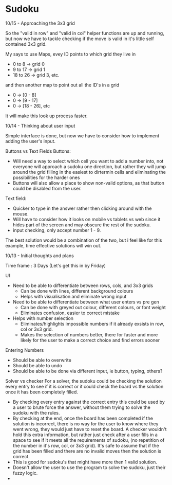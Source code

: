 # Sudoku

10/15 - Approaching the 3x3 grid

So the "valid in row" and "valid in col" helper functions are up and running, but now we have to tackle checking if the move is valid in it's little self contained 3x3 grid.

My says to use Maps, evey ID points to which grid they live in
- 0 to 8 -> grid 0 
- 9 to 17 -> grid 1 
- 18 to 26 -> grid 3, etc.

and then another map to point out all the ID's in a grid
- 0 -> [0 - 8]
- 0 -> [9 - 17]
- 0 -> [18 - 26], etc

It will make this look up process faster.

10/14 - Thinking about user input

Simple interface is done, but now we have to consider how to implement adding the user's input.

Buttons vs Text Fields
Buttons:
- Will need a way to select which cell you want to add a number into, not everyone will approach a sudoku one direction, but rather they will jump around the grid filling in the easiest to dirtermin cells and eliminating the possibilities for the harder ones
- Buttons will also allow a place to show non-valid options, as that button could be disabled from the user.

Text field:
- Quicker to type in the answer rather then clicking around with the mouse.
- Will have to consider how it looks on mobile vs tablets vs web since it hides part of the screen and may obscure the rest of the sudoku.
- input checking, only accept number 1 - 9.

The best solution would be a combination of the two, but i feel like for this example, time effective solutions will win out.

10/13 - Initial thoughts and plans

Time frame : 3 Days (Let's get this in by Friday)

UI
- Need to be able to differentiate between rows, cols, and 3x3 grids
  - Can be done with lines, different background colours
  - Helps with visualisation and eliminate wrong input
- Need to be able to differentiate between what user enters vs pre gen
  - Can be done with greyed out colour, different colours, or font weight
  - Eliminates confusion, easier to correct mistake
- Helps with number selection
  - Eliminates/highlights impossible numbers if it already exsists in row, col or 3x3 grid.
  - Makes the selection of numbers better, there for faster and more likely for the user to make a correct choice and find errors sooner

Entering Numbers
- Should be able to overwrite
- Should be able to undo
- Should be able to be done via different input, ie button, typing, others?

Solver vs checker
For a solver, the sudoku could be checking the solution every entry to see if it is correct or it could check the board vs the solution once it has been completely filled. 
  - By checking every entry against the correct entry this could be used by a user to brute force the answer, without them trying to solve the sudoku with the rules.
  - By checking at the end, once the board has been completed if the solution is incorrect, there is no way for the user to know where they went wrong, they would just have to reset the board. 
A checker wouldn't hold this extra information, but rather just check after a user fills in a space to see if it meets all the requirements of sudoku, (no repetition of the number in it's row, col, or 3x3 grid). It's safe to assume that if the grid has been filled and there are no invalid moves then the solution is correct.
  - This is good for sudoku's that might have more then 1 valid solution.
  - Doesn't allow the user to use the program to solve the sudoku, just their fuzzy logic.
  - 

